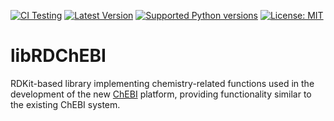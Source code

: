 [![CI Testing](https://github.com/chembl/libRDChEBI/workflows/CI/badge.svg)](https://github.com/chembl/libRDChEBI/actions?query=workflow%3ACI+branch%3Amain)
[![Latest Version](https://img.shields.io/pypi/v/libRDChEBI.svg)](https://pypi.python.org/pypi/libRDChEBI/)
[![Supported Python versions](https://img.shields.io/pypi/pyversions/libRDChEBI.svg)](https://pypi.python.org/pypi/libRDChEBI/)
[![License: MIT](https://img.shields.io/badge/License-MIT-yellow.svg)](https://opensource.org/licenses/MIT)

# libRDChEBI

RDKit-based library implementing chemistry-related functions used in the development of the new [ChEBI](https://wwwdev.ebi.ac.uk/chebi/alpha/) platform, providing functionality similar to the existing ChEBI system.

